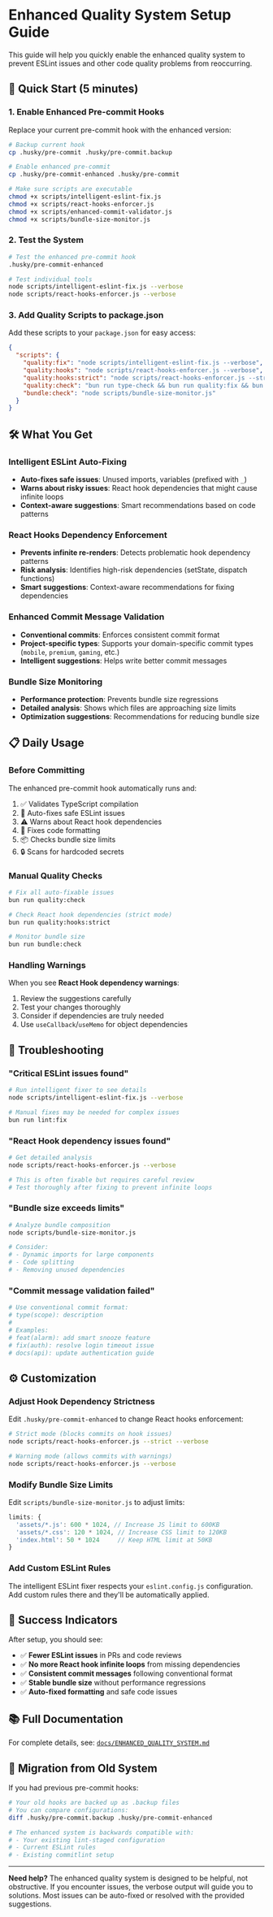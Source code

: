 # Enhanced Quality System Setup Guide

This guide will help you quickly enable the enhanced quality system to prevent ESLint issues and
other code quality problems from reoccurring.

## 🚀 Quick Start (5 minutes)

### 1. Enable Enhanced Pre-commit Hooks

Replace your current pre-commit hook with the enhanced version:

```bash
# Backup current hook
cp .husky/pre-commit .husky/pre-commit.backup

# Enable enhanced pre-commit
cp .husky/pre-commit-enhanced .husky/pre-commit

# Make sure scripts are executable
chmod +x scripts/intelligent-eslint-fix.js
chmod +x scripts/react-hooks-enforcer.js
chmod +x scripts/enhanced-commit-validator.js
chmod +x scripts/bundle-size-monitor.js
```

### 2. Test the System

```bash
# Test the enhanced pre-commit hook
.husky/pre-commit-enhanced

# Test individual tools
node scripts/intelligent-eslint-fix.js --verbose
node scripts/react-hooks-enforcer.js --verbose
```

### 3. Add Quality Scripts to package.json

Add these scripts to your `package.json` for easy access:

```json
{
  "scripts": {
    "quality:fix": "node scripts/intelligent-eslint-fix.js --verbose",
    "quality:hooks": "node scripts/react-hooks-enforcer.js --verbose",
    "quality:hooks:strict": "node scripts/react-hooks-enforcer.js --strict --verbose",
    "quality:check": "bun run type-check && bun run quality:fix && bun run quality:hooks && bun run format",
    "bundle:check": "node scripts/bundle-size-monitor.js"
  }
}
```

## 🛠️ What You Get

### Intelligent ESLint Auto-Fixing

- **Auto-fixes safe issues**: Unused imports, variables (prefixed with `_`)
- **Warns about risky issues**: React hook dependencies that might cause infinite loops
- **Context-aware suggestions**: Smart recommendations based on code patterns

### React Hooks Dependency Enforcement

- **Prevents infinite re-renders**: Detects problematic hook dependency patterns
- **Risk analysis**: Identifies high-risk dependencies (setState, dispatch functions)
- **Smart suggestions**: Context-aware recommendations for fixing dependencies

### Enhanced Commit Message Validation

- **Conventional commits**: Enforces consistent commit format
- **Project-specific types**: Supports your domain-specific commit types (`mobile`, `premium`,
  `gaming`, etc.)
- **Intelligent suggestions**: Helps write better commit messages

### Bundle Size Monitoring

- **Performance protection**: Prevents bundle size regressions
- **Detailed analysis**: Shows which files are approaching size limits
- **Optimization suggestions**: Recommendations for reducing bundle size

## 📋 Daily Usage

### Before Committing

The enhanced pre-commit hook automatically runs and:

1. ✅ Validates TypeScript compilation
2. 🔧 Auto-fixes safe ESLint issues
3. ⚠️ Warns about React hook dependencies
4. 💅 Fixes code formatting
5. 📦 Checks bundle size limits
6. 🔒 Scans for hardcoded secrets

### Manual Quality Checks

```bash
# Fix all auto-fixable issues
bun run quality:check

# Check React hook dependencies (strict mode)
bun run quality:hooks:strict

# Monitor bundle size
bun run bundle:check
```

### Handling Warnings

When you see **React Hook dependency warnings**:

1. Review the suggestions carefully
2. Test your changes thoroughly
3. Consider if dependencies are truly needed
4. Use `useCallback`/`useMemo` for object dependencies

## 🚨 Troubleshooting

### "Critical ESLint issues found"

```bash
# Run intelligent fixer to see details
node scripts/intelligent-eslint-fix.js --verbose

# Manual fixes may be needed for complex issues
bun run lint:fix
```

### "React Hook dependency issues found"

```bash
# Get detailed analysis
node scripts/react-hooks-enforcer.js --verbose

# This is often fixable but requires careful review
# Test thoroughly after fixing to prevent infinite loops
```

### "Bundle size exceeds limits"

```bash
# Analyze bundle composition
node scripts/bundle-size-monitor.js

# Consider:
# - Dynamic imports for large components
# - Code splitting
# - Removing unused dependencies
```

### "Commit message validation failed"

```bash
# Use conventional commit format:
# type(scope): description
#
# Examples:
# feat(alarm): add smart snooze feature
# fix(auth): resolve login timeout issue
# docs(api): update authentication guide
```

## ⚙️ Customization

### Adjust Hook Dependency Strictness

Edit `.husky/pre-commit-enhanced` to change React hooks enforcement:

```bash
# Strict mode (blocks commits on hook issues)
node scripts/react-hooks-enforcer.js --strict --verbose

# Warning mode (allows commits with warnings)
node scripts/react-hooks-enforcer.js --verbose
```

### Modify Bundle Size Limits

Edit `scripts/bundle-size-monitor.js` to adjust limits:

```javascript
limits: {
  'assets/*.js': 600 * 1024, // Increase JS limit to 600KB
  'assets/*.css': 120 * 1024, // Increase CSS limit to 120KB
  'index.html': 50 * 1024     // Keep HTML limit at 50KB
}
```

### Add Custom ESLint Rules

The intelligent ESLint fixer respects your `eslint.config.js` configuration. Add custom rules there
and they'll be automatically applied.

## 🎯 Success Indicators

After setup, you should see:

- ✅ **Fewer ESLint issues** in PRs and code reviews
- ✅ **No more React hook infinite loops** from missing dependencies
- ✅ **Consistent commit messages** following conventional format
- ✅ **Stable bundle size** without performance regressions
- ✅ **Auto-fixed formatting** and safe code issues

## 📚 Full Documentation

For complete details, see: [`docs/ENHANCED_QUALITY_SYSTEM.md`](docs/ENHANCED_QUALITY_SYSTEM.md)

## 🔄 Migration from Old System

If you had previous pre-commit hooks:

```bash
# Your old hooks are backed up as .backup files
# You can compare configurations:
diff .husky/pre-commit.backup .husky/pre-commit-enhanced

# The enhanced system is backwards compatible with:
# - Your existing lint-staged configuration
# - Current ESLint rules
# - Existing commitlint setup
```

---

**Need help?** The enhanced quality system is designed to be helpful, not obstructive. If you
encounter issues, the verbose output will guide you to solutions. Most issues can be auto-fixed or
resolved with the provided suggestions.

